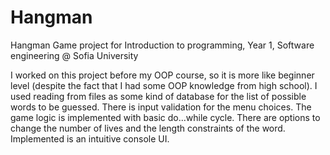 # Hangman
Hangman Game project for Introduction to programming, Year 1, Software engineering @ Sofia University

I worked on this project before my  OOP course, so it is more like beginner level (despite the fact that I had some OOP knowledge from high school). I used reading from files as some kind of database for the list of possible words to be guessed. There is input validation for the menu choices. The game logic is implemented with basic do...while cycle. There are options to change the number of lives and the length constraints of the word. Implemented is an intuitive console UI.

